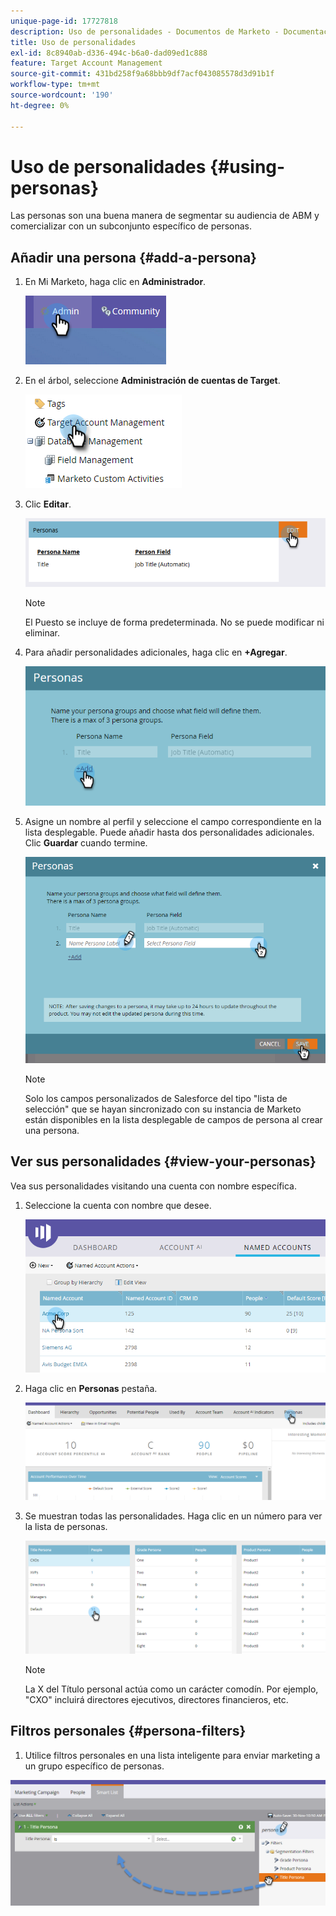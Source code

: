 ```yaml
---
unique-page-id: 17727818
description: Uso de personalidades - Documentos de Marketo - Documentación del producto
title: Uso de personalidades
exl-id: 8c8940ab-d336-494c-b6a0-dad09ed1c888
feature: Target Account Management
source-git-commit: 431bd258f9a68bbb9df7acf043085578d3d91b1f
workflow-type: tm+mt
source-wordcount: '190'
ht-degree: 0%

---
```


# Uso de personalidades {#using-personas}

Las personas son una buena manera de segmentar su audiencia de ABM y comercializar con un subconjunto específico de personas.

## Añadir una persona {#add-a-persona}

1. En Mi Marketo, haga clic en **Administrador**.

   ![](assets/one.png)

1. En el árbol, seleccione **Administración de cuentas de Target**.

   ![](assets/using-personas-2.png)

1. Clic **Editar**.

   ![](assets/three.png)

   >[!NOTE]
   >
   >El Puesto se incluye de forma predeterminada. No se puede modificar ni eliminar.

1. Para añadir personalidades adicionales, haga clic en **+Agregar**.

   ![](assets/four.png)

1. Asigne un nombre al perfil y seleccione el campo correspondiente en la lista desplegable. Puede añadir hasta dos personalidades adicionales. Clic **Guardar** cuando termine.

   ![](assets/five.png)

   >[!NOTE]
   >
   >Solo los campos personalizados de Salesforce del tipo &quot;lista de selección&quot; que se hayan sincronizado con su instancia de Marketo están disponibles en la lista desplegable de campos de persona al crear una persona.

## Ver sus personalidades {#view-your-personas}

Vea sus personalidades visitando una cuenta con nombre específica.

1. Seleccione la cuenta con nombre que desee.

   ![](assets/one-a.png)

1. Haga clic en **Personas** pestaña.

   ![](assets/two-a.png)

1. Se muestran todas las personalidades. Haga clic en un número para ver la lista de personas.

   ![](assets/three-a.png)

   >[!NOTE]
   >
   >La X del Título personal actúa como un carácter comodín. Por ejemplo, &quot;CXO&quot; incluirá directores ejecutivos, directores financieros, etc.

## Filtros personales {#persona-filters}

1. Utilice filtros personales en una lista inteligente para enviar marketing a un grupo específico de personas.

![](assets/one-b.png)
